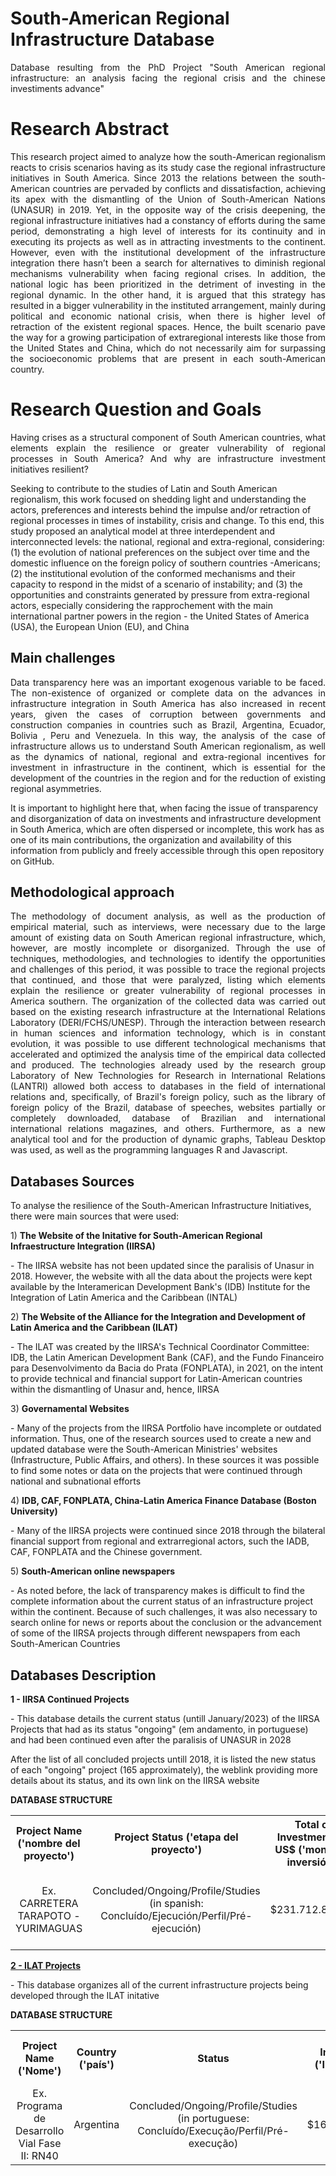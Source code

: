 # South-American Regional Infrastructure Database
<p align="justify">
Database resulting from the PhD Project "South American regional infrastructure: an analysis facing the regional crisis and the chinese investiments advance"
</p>

# Research Abstract
<p align="justify">
This research project aimed to analyze how the south-American regionalism reacts to crisis scenarios having as its study case the regional infrastructure initiatives in South America. Since 2013 the relations between the south-American countries are pervaded by conflicts and dissatisfaction, achieving its apex with the dismantling of the Union of South-American Nations (UNASUR) in 2019. Yet, in the opposite way of the crisis deepening, the regional infrastructure initiatives had a constancy of efforts during the same period, demonstrating a high level of interests for its continuity and in executing its projects as well as in attracting investments to the continent. However, even with the institutional development of the infrastructure integration there hasn’t been a search for alternatives to diminish regional mechanisms vulnerability when facing regional crises. In addition, the national logic has been prioritized in the detriment of investing in the regional dynamic. In the other hand, it is argued that this strategy has resulted in a bigger vulnerability in the instituted arrangement, mainly during political and economic national crisis, when there is higher level of retraction of the existent regional spaces. Hence, the built scenario pave the way for a growing participation of extraregional interests like those from the United States and China, which do not necessarily aim for surpassing the socioeconomic problems that are present in each south-American country.
</p>

# Research Question and Goals
<p align="justify">
Having crises as a structural component of South American countries, what elements explain the resilience or greater vulnerability of regional processes in South America? And why are infrastructure investment initiatives resilient?
</p>
<a> Seeking to contribute to the studies of Latin and South American regionalism, this work focused on shedding light and understanding the actors, preferences and interests behind the impulse and/or retraction of regional processes in times of instability, crisis and change.</a>
<a> To this end, this study proposed an analytical model at three interdependent and interconnected levels: the national, regional and extra-regional, considering: (1) the evolution of national preferences on the subject over time and the domestic influence on the foreign policy of southern countries -Americans; (2) the institutional evolution of the conformed mechanisms and their capacity to respond in the midst of a scenario of instability; and (3) the opportunities and constraints generated by pressure from extra-regional actors, especially considering the rapprochement with the main international partner powers in the region - the United States of America (USA), the European Union (EU), and China</a>
  
## Main challenges
<p align="justify">
<a>Data transparency here was an important exogenous variable to be faced. The non-existence of organized or complete data on the advances in infrastructure integration in South America has also increased in recent years, given the cases of corruption between governments and construction companies in countries such as Brazil, Argentina, Ecuador, Bolivia , Peru and Venezuela. In this way, the analysis of the case of infrastructure allows us to understand South American regionalism, as well as the dynamics of national, regional and extra-regional incentives for investment in infrastructure in the continent, which is essential for the development of the countries in the region and for the reduction of existing regional asymmetries. </a>

<a> It is important to highlight here that, when facing the issue of transparency and disorganization of data on investments and infrastructure development in South America, which are often dispersed or incomplete, this work has as one of its main contributions, the organization and availability of this information from publicly and freely accessible through this open repository on GitHub.</a>
</p>


## Methodological approach
<p align="justify">
<a>The methodology of document analysis, as well as the production of empirical material, such as interviews, were necessary due to the large amount of existing data on South American regional infrastructure, which, however, are mostly incomplete or disorganized. </a>
<a> Through the use of techniques, methodologies, and technologies to identify the opportunities and challenges of this period, it was possible to trace the regional projects that continued, and those that were paralyzed, listing which elements explain the resilience or greater vulnerability of regional processes in America southern.</a>
<a>The organization of the collected data was carried out based on the existing research infrastructure at the International Relations Laboratory (DERI/FCHS/UNESP). Through the interaction between research in human sciences and information technology, which is in constant evolution, it was possible to use different technological mechanisms that accelerated and optimized the analysis time of the empirical data collected and produced.</a>
<a>The technologies already used by the research group Laboratory of New Technologies for Research in International Relations (LANTRI) allowed both access to databases in the field of international relations and, specifically, of Brazil's foreign policy, such as the library of foreign policy of the Brazil, database of speeches, websites partially or completely downloaded, database of Brazilian and international international relations magazines, and others. Furthermore, as a new analytical tool and for the production of dynamic graphs, Tableau Desktop was used, as well as the programming languages R and Javascript.</a>
</p>

## Databases Sources
<p align="justify">
<p>To analyse the resilience of the South-American Infrastructure Initiatives, there were main sources that were used:</p>
1) <b><a> The Website of the Initative for South-American Regional Infraestructure Integration (IIRSA) </a></b>
<p> - The IIRSA website has not been updated since the paralisis of Unasur in 2018. However, the website with all the data about the projects were kept available by the Interamerican Development Bank's (IDB) Institute for the Integration of Latin America and the Caribbean (INTAL) </p> 
2) <a> <b>The Website of the Alliance for the Integration and Development of Latin America and the Caribbean (ILAT) </b> </a>
<p> - The ILAT was created by the IIRSA's Technical Coordinator Committee: IDB, the Latin American Development Bank (CAF), and the Fundo Financeiro para Desenvolvimento da Bacia do Prata (FONPLATA), in 2021, on the intent to provide technical and financial support for Latin-American countries within the dismantling of Unasur and, hence, IIRSA </p>
3) <a> <b> Governamental Websites </b> </a>
<p> - Many of the projects from the IIRSA Portfolio have incomplete or outdated information. Thus, one of the research sources used to create a new and updated database were the South-American Ministries' websites (Infrastructure, Public Affairs, and others). In these sources it was possible to find some notes or data on the projects that were continued through national and subnational efforts </p>
4) <a> <b> IDB, CAF, FONPLATA, China-Latin America Finance Database (Boston University) </b> </a>
<p> - Many of the IIRSA projects were continued since 2018 through the bilateral financial support from regional and extrarregional actors, such the IADB, CAF, FONPLATA and the Chinese government.</p>
</p>
5) <a> <b> South-American online newspapers </b> </a>
<p> - As noted before, the lack of transparency makes is difficult to find the complete information about the current status of an infrastructure project within the continent. Because of such challenges, it was also necessary to search online for news or reports about the conclusion or the advancement of some of the IIRSA projects through different newspapers from each South-American Countries </p>
</p>

## Databases Description
<p align="justify">
<p><b> 1 - IIRSA Continued Projects </b></p>
<p>- This database details the current status (untill January/2023) of the IIRSA Projects that had as its status "ongoing" (em andamento, in portuguese) and had been continued even after the paralisis of UNASUR in 2028 </p>
<p> After the list of all concluded projects untill 2018, it is listed the new status of each "ongoing" project (165 approximately), the weblink providing more details about its status, and its own link on the IIRSA website</p>
<p> <b> DATABASE STRUCTURE </b></p>
<table align="center">
  <tr>
    <th>Project Name ('nombre del proyecto')</th>
    <th>Project Status ('etapa del proyecto')</th>
    <th>Total of Investments in US$ ('monto de inversión')</th>
    <th>Country/Countries ('país/países')</th>
    <th>Financial Sources ('financiadores')</th>
    <th>New Status ('status')</th>
    <th>Details ('detalhes')</th>
    <th>IIRSA Link ('link IIRSA')</th>
  </tr> 
<tr align="center">
    <td>Ex. CARRETERA TARAPOTO - YURIMAGUAS</td>
    <td>Concluded/Ongoing/Profile/Studies (in spanish: Concluído/Ejecución/Perfil/Pré-ejecución)</td>
    <td>$231.712.828,00</td>
    <td> Peru </td>
    <td> IDB - National Treasure - Private (in spanish: BID – TESOURO – PRIVADO)</td>
    <td> Concluded/Ongoing/Paralyzed/No information (in portuguese: Concluído/Em andamento/Parada/Sem informação)</td>
    <td> Link of website </td>
    <td> http://iirsa.org/proyectos/ </td>
  </tr>
</table>

<p><b> <a href="https://github.com/nevesbah/southamerica_regional_infrastructure/blob/main/GitHub-ILAT-Proyectos.xlsx"> 2 - ILAT Projects </a></b></p>
<p>- This database organizes all of the current infrastructure projects being developed through the ILAT initative </p>
<p> <b> DATABASE STRUCTURE </b></p>
<table align="center">
  <tr>
    <th>Project Name ('Nome')</th>
    <th>Country ('país')</th>
    <th>Status</th>
    <th>Total Investments ('Investimento Total')</th>
    <th>Financial Sources ('Fonte de Investimento')</th>
    <th>Link</th>
  </tr> 
<tr align="center">
    <td>Ex. Programa de Desarrollo Vial Fase II: RN40</td>
    <td> Argentina </td>
    <td>Concluded/Ongoing/Profile/Studies (in portuguese: Concluído/Execução/Perfil/Pré-execução)</td>
    <td>$168.000.000,00</td>
    <td> CAF </td>
    <td>https://alianzailat.org/project/programa-de-desarrollo-vial-fase-ii-rn40/technical </td>
  </tr>
</table>

</p>


